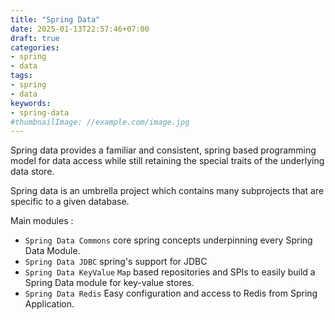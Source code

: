```yaml
---
title: "Spring Data"
date: 2025-01-13T22:57:46+07:00
draft: true
categories:
- spring
- data
tags:
- spring
- data
keywords:
- spring-data
#thumbnailImage: //example.com/image.jpg
---
```


Spring data provides a familiar and consistent, spring based programming model for data access while still retaining the special traits of the underlying data store.
<!--more-->

Spring data is an umbrella project which contains many subprojects that are specific to a given database.

Main modules :
* `Spring Data Commons` core spring concepts underpinning every Spring Data Module.
* `Spring Data JDBC` spring's support for JDBC 
* `Spring Data KeyValue` `Map` based repositories and SPIs to easily build a Spring Data module for key-value stores.
* `Spring Data Redis` Easy configuration and access to Redis from Spring Application.